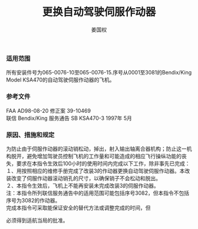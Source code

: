 ﻿---
amendno: 39-2200  
cadno: CAD1998-MULT-14  
title: 更换自动驾驶伺服作动器  
publishdate: 1998-05-12  
effdate: 1998-06-02  
acmodels: ["MULT"]  
tags: ["ALL"]  
engs: []  
pns: ["065-0076-10","065-0076-11","065-0076-12","065-0076-13","065-0076-14","065-0076-15"]  
mfrs: ["联信"]  
admins: 民航总局  
author: 姜国权  
---
  
### 适用范围  
所有安装件号为065-0076-10至065-0076-15.序号从0001至3081的Bendix/King Model KSA470的自动驾驶伺服作动器的飞机。  
  
<!--more-->  
### 参考文件  
  FAA AD98-08-20    修正案 39-10469  
联信 Bendix/King 服务通告 SB KSA470-3  1997年 5月  
  
### 原因、措施和规定  

  为防止由于伺服作动器的滚动销松动，掉出，射入输出轴离合器机构；防止这一机构脱开，避免增加驾驶员控制飞机的工作量和可能造成的相应飞行操纵功能的丧失，要求在本指令生效后100小时的使用时间内完成以下工作，除非事先已完成：  
  １、用按照相应的维修手册完成了改装3的作动器更换自动驾驶伺服作动器。本改装改变了伺服作动器滚动销孔的尺寸，以确保销子不会松动和脱出。  
  ２、本指令生效后，飞机上不能再安装未完成改装3的伺服作动器。  
  注：本指令所列联信服务通告中的适用范围可能包括序号3082，但本指令不包括序号为3082的作动器。  
  完成本指令可采取能保证安全的替代方法或调整完成的时间，但  
  
必须得到适航当局的批准。  
